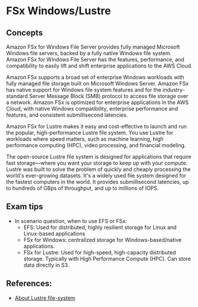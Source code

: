  # FSx Windows/Lustre
 ## Concepts

 Amazon FSx for Windows File Server provides fully managed Microsoft Windows file servers, backed by a fully native Windows file system. Amazon FSx for Windows File Server has the features, performance, and compatibility to easily lift and shift enterprise applications to the AWS Cloud.

 Amazon FSx supports a broad set of enterprise Windows workloads with fully managed file storage built on Microsoft Windows Server. Amazon FSx has native support for Windows file system features and for the industry-standard Server Message Block (SMB) protocol to access file storage over a network. Amazon FSx is optimized for enterprise applications in the AWS Cloud, with native Windows compatibility, enterprise performance and features, and consistent submillisecond latencies.

 Amazon FSx for Lustre makes it easy and cost-effective to launch and run the popular, high-performance Lustre file system. You use Lustre for workloads where speed matters, such as machine learning, high performance computing (HPC), video processing, and financial modeling.

The open-source Lustre file system is designed for applications that require fast storage—where you want your storage to keep up with your compute. Lustre was built to solve the problem of quickly and cheaply processing the world's ever-growing datasets. It's a widely used file system designed for the fastest computers in the world. It provides submillisecond latencies, up to hundreds of GBps of throughput, and up to millions of IOPS.

## Exam tips
* In scenario question, when to use EFS or FSx:
  * EFS: Used for distributed, highly resilient storage for Linux and Linux-based applications
  * FSx for Windows: centralized storage for Windows-based/native applications. 
  * FSx for Lustre: Used for high-speed, high-capacity distributed storage. Typically with High Performance Compute (HPC). Can store data directly in S3.

## References:
* [About Lustre file-system](https://lustre.org/)